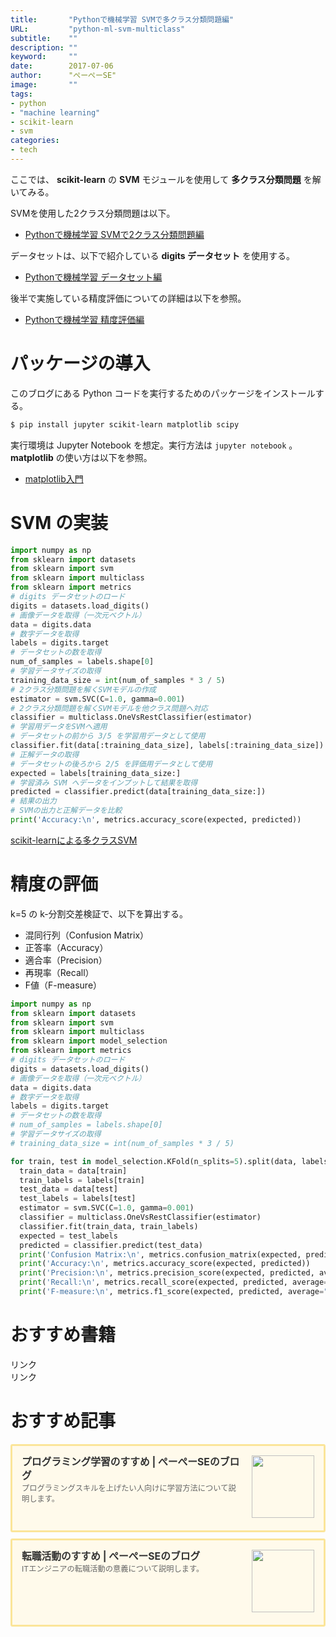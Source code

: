 ```yaml
---
title:       "Pythonで機械学習 SVMで多クラス分類問題編"
URL:         "python-ml-svm-multiclass"
subtitle:    ""
description: ""
keyword:     ""
date:        2017-07-06
author:      "ぺーぺーSE"
image:       ""
tags:
- python
- "machine learning"
- scikit-learn
- svm
categories:
- tech
---
```


ここでは、 **scikit-learn** の **SVM** モジュールを使用して **多クラス分類問題** を解いてみる。

<!--more-->

SVMを使用した2クラス分類問題は以下。

- [Pythonで機械学習 SVMで2クラス分類問題編](https://blog.pepese.com/python-ml-svm-2class/)

データセットは、以下で紹介している **digits データセット** を使用する。

- [Pythonで機械学習 データセット編](https://blog.pepese.com/python-ml-datasets/)

後半で実施している精度評価についての詳細は以下を参照。

- [Pythonで機械学習 精度評価編](https://blog.pepese.com/python-ml-metrics-score/)

# パッケージの導入

このブログにある Python コードを実行するためのパッケージをインストールする。

```bash
$ pip install jupyter scikit-learn matplotlib scipy
```

実行環境は Jupyter Notebook を想定。実行方法は `jupyter notebook` 。  
**matplotlib** の使い方は以下を参照。

- [matplotlib入門](http://blog.pepese.com/python-matplotlib-basics)

# SVM の実装

```python
import numpy as np
from sklearn import datasets
from sklearn import svm
from sklearn import multiclass
from sklearn import metrics
# digits データセットのロード
digits = datasets.load_digits()
# 画像データを取得（一次元ベクトル）
data = digits.data
# 数字データを取得
labels = digits.target
# データセットの数を取得
num_of_samples = labels.shape[0]
# 学習データサイズの取得
training_data_size = int(num_of_samples * 3 / 5)
# 2クラス分類問題を解くSVMモデルの作成
estimator = svm.SVC(C=1.0, gamma=0.001)
# 2クラス分類問題を解くSVMモデルを他クラス問題へ対応
classifier = multiclass.OneVsRestClassifier(estimator)
# 学習用データをSVMへ適用
# データセットの前から 3/5 を学習用データとして使用
classifier.fit(data[:training_data_size], labels[:training_data_size])
# 正解データの取得
# データセットの後ろから 2/5 を評価用データとして使用
expected = labels[training_data_size:]
# 学習済み SVM へデータをインプットして結果を取得
predicted = classifier.predict(data[training_data_size:])
# 結果の出力
# SVMの出力と正解データを比較
print('Accuracy:\n', metrics.accuracy_score(expected, predicted))
```

[scikit-learnによる多クラスSVM](http://qiita.com/sotetsuk/items/3a5718bb1f945a383ceb)

# 精度の評価

k=5 の k-分割交差検証で、以下を算出する。

- 混同行列（Confusion Matrix）
- 正答率（Accuracy）
- 適合率（Precision）
- 再現率（Recall）
- F値（F-measure）

```python
import numpy as np
from sklearn import datasets
from sklearn import svm
from sklearn import multiclass
from sklearn import model_selection
from sklearn import metrics
# digits データセットのロード
digits = datasets.load_digits()
# 画像データを取得（一次元ベクトル）
data = digits.data
# 数字データを取得
labels = digits.target
# データセットの数を取得
# num_of_samples = labels.shape[0]
# 学習データサイズの取得
# training_data_size = int(num_of_samples * 3 / 5)

for train, test in model_selection.KFold(n_splits=5).split(data, labels):
  train_data = data[train]
  train_labels = labels[train]
  test_data = data[test]
  test_labels = labels[test]
  estimator = svm.SVC(C=1.0, gamma=0.001)
  classifier = multiclass.OneVsRestClassifier(estimator)
  classifier.fit(train_data, train_labels)
  expected = test_labels
  predicted = classifier.predict(test_data)
  print('Confusion Matrix:\n', metrics.confusion_matrix(expected, predicted))
  print('Accuracy:\n', metrics.accuracy_score(expected, predicted))
  print('Precision:\n', metrics.precision_score(expected, predicted, average="macro"))
  print('Recall:\n', metrics.recall_score(expected, predicted, average="macro"))
  print('F-measure:\n', metrics.f1_score(expected, predicted, average="macro"), '\n')
```

# おすすめ書籍

<!-- ad link - amazon/rakuten books - python -->
<!-- START MoshimoAffiliateEasyLink -->
<script type="text/javascript">
(function(b,c,f,g,a,d,e){b.MoshimoAffiliateObject=a;
b[a]=b[a]||function(){arguments.currentScript=c.currentScript
||c.scripts[c.scripts.length-2];(b[a].q=b[a].q||[]).push(arguments)};
c.getElementById(a)||(d=c.createElement(f),d.src=g,
d.id=a,e=c.getElementsByTagName("body")[0],e.appendChild(d))})
(window,document,"script","//dn.msmstatic.com/site/cardlink/bundle.js?20220329","msmaflink");
msmaflink({"n":"みんなのPython 第4版 [ 柴田 淳 ]","b":"","t":"","d":"https:\/\/thumbnail.image.rakuten.co.jp","c_p":"","p":["\/@0_mall\/book\/cabinet\/9463\/9784797389463.jpg"],"u":{"u":"https:\/\/item.rakuten.co.jp\/book\/14583659\/","t":"rakuten","r_v":""},"v":"2.1","b_l":[{"u_bc":"#fc9823","u_tx":"Amazonで見る","u_url":"https:\/\/amzn.to\/3DMswgV","s_n":"custom_3","u_so":0,"a_id":0,"p_id":0,"pc_id":0,"pl_id":0,"id":3},{"u_bc":"#bf0000","u_tx":"楽天ブックスで見る","u_url":"https:\/\/a.r10.to\/hMCjfu","s_n":"custom_4","u_so":1,"a_id":0,"p_id":0,"pc_id":0,"pl_id":0,"id":4},{"id":1,"u_tx":"楽天市場で見る","u_bc":"#f76956","u_url":"https:\/\/item.rakuten.co.jp\/book\/14583659\/","a_id":3351919,"p_id":54,"pl_id":27059,"pc_id":54,"s_n":"rakuten","u_so":2}],"eid":"rQIGU","s":"s"});
</script>
<div id="msmaflink-rQIGU">リンク</div>
<!-- MoshimoAffiliateEasyLink END -->

<!-- ad link - amazon/rakuten books - scikit-learn -->
<!-- START MoshimoAffiliateEasyLink -->
<script type="text/javascript">
(function(b,c,f,g,a,d,e){b.MoshimoAffiliateObject=a;
b[a]=b[a]||function(){arguments.currentScript=c.currentScript
||c.scripts[c.scripts.length-2];(b[a].q=b[a].q||[]).push(arguments)};
c.getElementById(a)||(d=c.createElement(f),d.src=g,
d.id=a,e=c.getElementsByTagName("body")[0],e.appendChild(d))})
(window,document,"script","//dn.msmstatic.com/site/cardlink/bundle.js?20220329","msmaflink");
msmaflink({"n":"Pythonではじめる機械学習 scikit-learnで学ぶ特徴量エンジニアリングと機械学習の基礎 [ Andreas C. Muller ]","b":"","t":"","d":"https:\/\/thumbnail.image.rakuten.co.jp","c_p":"","p":["\/@0_mall\/book\/cabinet\/7980\/9784873117980.jpg"],"u":{"u":"https:\/\/item.rakuten.co.jp\/book\/14919364\/","t":"rakuten","r_v":""},"v":"2.1","b_l":[{"u_bc":"#fc9823","u_tx":"Amazonで見る","u_url":"https:\/\/amzn.to\/3DRmVpN","s_n":"custom_3","u_so":0,"a_id":0,"p_id":0,"pc_id":0,"pl_id":0,"id":3},{"u_bc":"#bf0000","u_tx":"楽天ブックスで見る","u_url":"https:\/\/a.r10.to\/hwLAoI","s_n":"custom_4","u_so":1,"a_id":0,"p_id":0,"pc_id":0,"pl_id":0,"id":4},{"id":1,"u_tx":"楽天市場で見る","u_bc":"#f76956","u_url":"https:\/\/item.rakuten.co.jp\/book\/14919364\/","a_id":3351919,"p_id":54,"pl_id":27059,"pc_id":54,"s_n":"rakuten","u_so":2}],"eid":"OawK3","s":"s"});
</script>
<div id="msmaflink-OawK3">リンク</div>
<!-- MoshimoAffiliateEasyLink END -->

# おすすめ記事

<!-- プログラミング学習のすすめ -->
<div class="blogcardfu" style="width:auto;max-width:9999px;border:3px solid #FBE599;border-radius:3px;margin:10px 0;padding:15px;line-height:1.4;text-align:left;background:#FFFAEB;"><a href="https://blog.pepese.com/article-programing-learning" target="_blank" style="display:block;text-decoration:none;"><span class="blogcardfu-image" style="float:right;width:100px;padding:0 0 0 10px;margin:0 0 5px 5px;"><img src="https://images.weserv.nl/?w=100&url=ssl:blog.pepese.com/img/yaruwo.gif" width="100" style="width:100%;height:auto;max-height:100px;min-width:0;border:0 none;margin:0;"></span><br style="display:none"><span class="blogcardfu-title" style="font-size:112.5%;font-weight:700;color:#333333;margin:0 0 5px 0;">プログラミング学習のすすめ | ぺーぺーSEのブログ</span><br><span class="blogcardfu-content" style="font-size:87.5%;font-weight:400;color:#666666;">プログラミングスキルを上げたい人向けに学習方法について説明します。</span><br><span style="clear:both;display:block;overflow:hidden;height:0;">&nbsp;</span></a></div>

<!-- 転職活動のすすめ -->
<div class="blogcardfu" style="width:auto;max-width:9999px;border:3px solid #FBE599;border-radius:3px;margin:10px 0;padding:15px;line-height:1.4;text-align:left;background:#FFFAEB;"><a href="https://blog.pepese.com/article-job-changing" target="_blank" style="display:block;text-decoration:none;"><span class="blogcardfu-image" style="float:right;width:100px;padding:0 0 0 10px;margin:0 0 5px 5px;"><img src="https://images.weserv.nl/?w=100&url=ssl:blog.pepese.com/img/yaruwo.gif" width="100" style="width:100%;height:auto;max-height:100px;min-width:0;border:0 none;margin:0;"></span><br style="display:none"><span class="blogcardfu-title" style="font-size:112.5%;font-weight:700;color:#333333;margin:0 0 5px 0;">転職活動のすすめ | ぺーぺーSEのブログ</span><br><span class="blogcardfu-content" style="font-size:87.5%;font-weight:400;color:#666666;">ITエンジニアの転職活動の意義について説明します。</span><br><span style="clear:both;display:block;overflow:hidden;height:0;">&nbsp;</span></a></div>